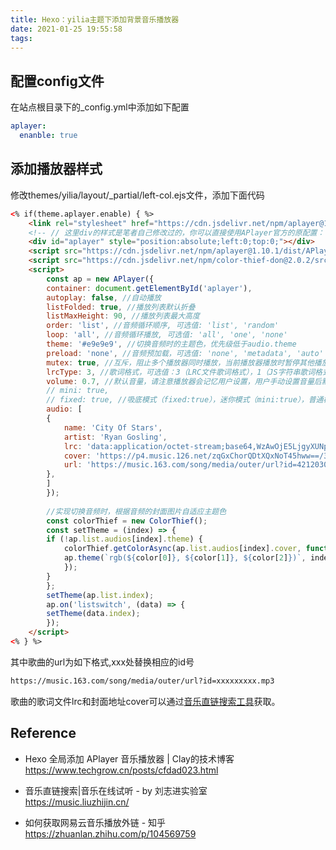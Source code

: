 ```yaml
---
title: Hexo：yilia主题下添加背景音乐播放器
date: 2021-01-25 19:55:58
tags:
---
```


## 配置config文件

在站点根目录下的_config.yml中添加如下配置

``` yml
aplayer:
  enanble: true
```

## 添加播放器样式

修改themes/yilia/layout/_partial/left-col.ejs文件，添加下面代码

``` html
<% if(theme.aplayer.enable) { %>
    <link rel="stylesheet" href="https://cdn.jsdelivr.net/npm/aplayer@1.10.1/dist/APlayer.min.css">
    <!-- // 这里div的样式是笔者自己修改过的，你可以直接使用APlayer官方的原配置： -->
    <div id="aplayer" style="position:absolute;left:0;top:0;"></div>
    <script src="https://cdn.jsdelivr.net/npm/aplayer@1.10.1/dist/APlayer.min.js"></script>
    <script src="https://cdn.jsdelivr.net/npm/color-thief-don@2.0.2/src/color-thief.js"></script>
    <script>
        const ap = new APlayer({
        container: document.getElementById('aplayer'),
        autoplay: false, //自动播放
        listFolded: true, //播放列表默认折叠
        listMaxHeight: 90, //播放列表最大高度
        order: 'list', //音频循环顺序, 可选值: 'list', 'random'
        loop: 'all', //音频循环播放, 可选值: 'all', 'one', 'none'
        theme: '#e9e9e9', //切换音频时的主题色，优先级低于audio.theme
        preload: 'none', //音频预加载，可选值: 'none', 'metadata', 'auto'
        mutex: true, //互斥，阻止多个播放器同时播放，当前播放器播放时暂停其他播放器
        lrcType: 3, //歌词格式，可选值：3（LRC文件歌词格式），1（JS字符串歌词格式）
        volume: 0.7, //默认音量，请注意播放器会记忆用户设置，用户手动设置音量后默认音量即失效
        // mini: true,
        // fixed: true, //吸底模式（fixed:true），迷你模式（mini:true），普通模式（注释此行或者设置fixed:false）
        audio: [
        {
            name: 'City Of Stars',
            artist: 'Ryan Gosling',
            lrc: 'data:application/octet-stream;base64,WzAwOjE5LjgyXUNpdHkgb2Ygc3RhcnMsClswMDoyMy4wMV1hcmUgeW91IHNoaW5pbmcganVzdCBmb3IgbWU/ClswMDoyOS42NV1DaXR5IG9mIHN0YXJzLApbMDA6MzIuNzRddGhlcmUncyBzbyBtdWNoIHRoYXQgSSBjYW4ndCBzZWUuClswMDozOS4yOF1XaG8ga25vd3MsClswMDo0Mi4zN11pcyB0aGlzIHRoZSBzdGFydCBvZiBzb21ldGhpbmcgd29uZGVyZnVsIGFuZCBuZXcsClswMDo0OS42Nl1vciBvbmUgbW9yZSBkcmVhbSB0aGF0IEkgY2Fubm90IG1ha2UgdHJ1ZT8K',
            cover: 'https://p4.music.126.net/zqGxChorQDtXQxNoT45hww==/3426078245816925.jpg?param=300x300',
            url: 'https://music.163.com/song/media/outer/url?id=421203025.mp3'
        },
        ]
        });
    
        //实现切换音频时，根据音频的封面图片自适应主题色
        const colorThief = new ColorThief();
        const setTheme = (index) => {
        if (!ap.list.audios[index].theme) {
            colorThief.getColorAsync(ap.list.audios[index].cover, function(color) {
            ap.theme(`rgb(${color[0]}, ${color[1]}, ${color[2]})`, index);
            });
        }
        };
        setTheme(ap.list.index);
        ap.on('listswitch', (data) => {
        setTheme(data.index);
        });
    </script>
<% } %>
```

其中歌曲的url为如下格式,xxx处替换相应的id号

``` txt
https://music.163.com/song/media/outer/url?id=xxxxxxxxx.mp3
```

歌曲的歌词文件lrc和封面地址cover可以通过[音乐直链搜索工具](https://music.liuzhijin.cn/)获取。

## Reference

* Hexo 全局添加 APlayer 音乐播放器 | Clay的技术博客  
https://www.techgrow.cn/posts/cfdad023.html

* 音乐直链搜索|音乐在线试听 - by 刘志进实验室  
https://music.liuzhijin.cn/

* 如何获取网易云音乐播放外链 - 知乎  
https://zhuanlan.zhihu.com/p/104569759
